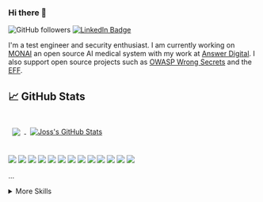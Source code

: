 ### Hi there 👋

![GitHub followers](https://img.shields.io/github/followers/RemakingEden?style=social) 
[![LinkedIn Badge](https://img.shields.io/badge/LinkedIn-Profile-informational?style=flat&logo=linkedin&logoColor=white&color=0D76A8)](https://www.linkedin.com/in/joss-sparkes/)

I'm a test engineer and security enthusiast. I am currently working on [MONAI](https://monai.io/) an open source AI medical system with my work at [Answer Digital](https://answerdigital.com/). I also support open source projects such as [OWASP Wrong Secrets](https://github.com/commjoen/wrongsecrets) and the [EFF](https://www.eff.org/).

## &#x1f4c8; GitHub Stats

<br>

<a href="https://github.com/remakingeden">
  <img align="center" style="margin:0.5rem" src="https://github-readme-stats.vercel.app/api/top-langs/?username=remakingeden&hide=html,css&title_color=ffffff&text_color=c9cacc&icon_color=4AB197&bg_color=1A2B34" />
</a>

<a href="https://github.com/remakingeden">
  <img align="center" style="margin:0.5rem" src="https://github-readme-stats.vercel.app/api?username=remakingeden&show_icons=true&line_height=27&count_private=true&title_color=ffffff&text_color=c9cacc&icon_color=4AB097&bg_color=1A2B34& include_all_commits=true" alt="Joss's GitHub Stats" />
</a>

<br>
<br>

![](https://img.shields.io/badge/Code-Csharp-informational?style=flat&logo=csharp&logoColor=white&color=4AB197)
![](https://img.shields.io/badge/Code-Typescript-informational?style=flat&logo=typescript&logoColor=white&color=4AB197)
![](https://img.shields.io/badge/Test-Cypress-informational?style=flat&logo=cypress&logoColor=white&color=4AB197)
![](https://img.shields.io/badge/Test-Selenium-informational?style=flat&logo=selenium&logoColor=white&color=4AB197)
![](https://img.shields.io/badge/Test-Jest-informational?style=flat&logo=jest&logoColor=white&color=4AB197)
![](https://img.shields.io/badge/Framework-Express-informational?style=flat&logo=express&logoColor=white&color=4AB197)
![](https://img.shields.io/badge/Tools-RabbitMQ-informational?style=flat&logo=rabbitmq&logoColor=white&color=4AB197)
![](https://img.shields.io/badge/DB-MongoDB-informational?style=flat&logo=mongodb&logoColor=white&color=4AB197)
![](https://img.shields.io/badge/DB-Postgres-informational?style=flat&logo=postgresql&logoColor=white&color=4AB197)
![](https://img.shields.io/badge/Tools-Dagger-informational?style=flat&logo=dagger&logoColor=white&color=4AB197)
![](https://img.shields.io/badge/Tools-Docker-informational?style=flat&logo=docker&logoColor=white&color=4AB197)
![](https://img.shields.io/badge/Tools-SonarQube-informational?style=flat&logo=SonarQube&logoColor=white&color=4AB197)
![](https://img.shields.io/badge/Tools-Actions-informational?style=flat&logo=github-actions&logoColor=white&color=4AB197)


...

<details>
<summary>More Skills</summary>

![](https://img.shields.io/badge/Tools-Postman-informational?style=flat&logo=Postman&logoColor=white&color=4AB197)
![](https://img.shields.io/badge/Tools-GitHub-informational?style=flat&logo=GitHub&logoColor=white&color=4AB197)
![](https://img.shields.io/badge/Tools-GitLab-informational?style=flat&logo=GitLab&logoColor=white&color=4AB197)
![](https://img.shields.io/badge/Tools-Jira-informational?style=flat&logo=Jira-Software&logoColor=white&color=4AB197)
...
</details>

<!--
**RemakingEden/RemakingEden** is a ✨ _special_ ✨ repository because its `README.md` (this file) appears on your GitHub profile.

Here are some ideas to get you started:

- 🔭 I’m currently working on ...
- 🌱 I’m currently learning ...
- 👯 I’m looking to collaborate on ...
- 🤔 I’m looking for help with ...
- 💬 Ask me about ...
- 📫 How to reach me: ...
- 😄 Pronouns: ...
- ⚡ Fun fact: ...
-->
